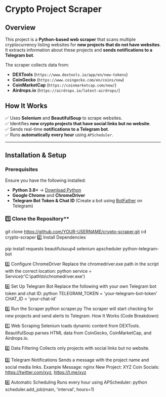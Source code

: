 # Crypto Project Scraper  

## **Overview**  
This project is a **Python-based web scraper** that scans multiple cryptocurrency listing websites for **new projects that do not have websites**. It extracts information about these projects and **sends notifications to a Telegram bot**.  

The scraper collects data from:  
- **DEXTools** (`https://www.dextools.io/app/en/new-tokens`)  
- **CoinGecko** (`https://www.coingecko.com/en/coins/new`)  
- **CoinMarketCap** (`https://coinmarketcap.com/new/`)  
- **Airdrops.io** (`https://airdrops.io/latest-airdrops/`)  

## **How It Works**  
✅ Uses **Selenium** and **BeautifulSoup** to scrape websites.  
✅ Identifies **new crypto projects that have social links but no website**.  
✅ Sends real-time **notifications to a Telegram bot**.  
✅ Runs **automatically every hour** using `APScheduler`.  

---

## **Installation & Setup**  

### **Prerequisites**  
Ensure you have the following installed:  
- **Python 3.8+** → [Download Python](https://www.python.org/downloads/)  
- **Google Chrome** and **ChromeDriver**  
- **Telegram Bot Token & Chat ID** (Create a bot using [BotFather](https://t.me/BotFather) on Telegram)  

### 1️⃣ Clone the Repository**  

git clone https://github.com/YOUR-USERNAME/crypto-scraper.git
cd crypto-scraper
2️⃣ Install Dependencies


pip install requests beautifulsoup4 selenium apscheduler python-telegram-bot


3️⃣ Configure ChromeDriver
Replace the chromedriver.exe path in the script with the correct location:
python
service = Service(r'C:\path\to\chromedriver.exe')


4️⃣ Set Up Telegram Bot
Replace the following with your own Telegram bot token and chat ID:
python
TELEGRAM_TOKEN = 'your-telegram-bot-token'
CHAT_ID = 'your-chat-id'


5️⃣ Run the Scraper
python scraper.py
The scraper will start checking for new projects and send alerts to Telegram.
How It Works (Code Breakdown)


1️⃣ Web Scraping
Selenium loads dynamic content from DEXTools.
BeautifulSoup parses HTML data from CoinGecko, CoinMarketCap, and Airdrops.io.


2️⃣ Data Filtering
Collects only projects with social links but no website.


3️⃣ Telegram Notifications
Sends a message with the project name and social media links.
Example Message:
nginx
New Project: XYZ Coin
Socials: https://twitter.com/xyz, https://t.me/xyz


4️⃣ Automatic Scheduling
Runs every hour using APScheduler:
python
scheduler.add_job(main, 'interval', hours=1)
